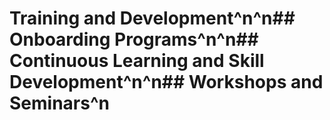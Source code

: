 # Training and Development^n^n## Onboarding Programs^n^n## Continuous Learning and Skill Development^n^n## Workshops and Seminars^n 
